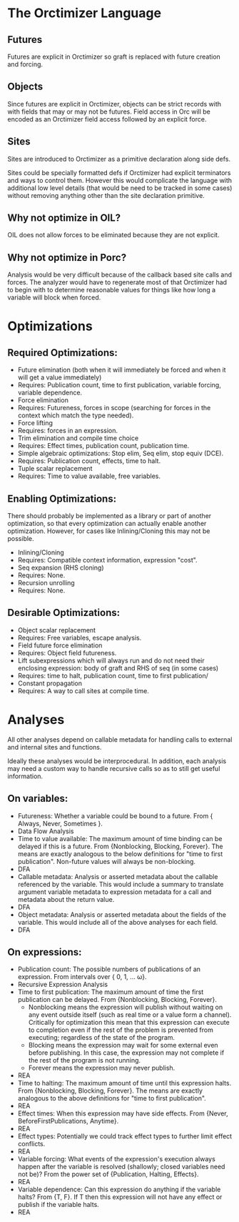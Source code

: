 # The Orctimizer Language

## Futures

Futures are explicit in Orctimizer so graft is replaced with future creation and forcing.

## Objects

Since futures are explicit in Orctimizer, objects can be strict records with with fields that may or may not be futures. Field access in Orc will be encoded as an Orctimizer field access followed by an explicit force.

## Sites

Sites are introduced to Orctimizer as a primitive declaration along side defs.

Sites could be specially formatted defs if Orctimizer had explicit terminators and ways to control them. However this would complicate the language with additional low level details (that would be need to be tracked in some cases) without removing anything other than the site declaration primitive.

## Why not optimize in OIL?

OIL does not allow forces to be eliminated because they are not explicit.

## Why not optimize in Porc?

Analysis would be very difficult because of the callback based site calls and forces. 
The analyzer would have to regenerate most of that Orctimizer had to begin with to determine reasonable values for things like how long a variable will block when forced.


# Optimizations

## Required Optimizations:

* Future elimination (both when it will immediately be forced and when it will get a value immediately)
 * Requires: Publication count, time to first publication, variable forcing, variable dependence.
* Force elimination
 * Requires: Futureness, forces in scope (searching for forces in the context which match the type needed).
* Force lifting
 * Requires: forces in an expression.
* Trim elimination and compile time choice
 * Requires: Effect times, publication count, publication time.
* Simple algebraic optimizations: Stop elim, Seq elim, stop equiv (DCE).
 * Requires: Publication count, effects, time to halt.
* Tuple scalar replacement
 * Requires: Time to value available, free variables.

## Enabling Optimizations:

There should probably be implemented as a library or part of another optimization, so that every optimization can actually enable another optimization. However, for cases like Inlining/Cloning this may not be possible.

* Inlining/Cloning
 * Requires: Compatible context information, expression "cost".
* Seq expansion (RHS cloning)
 * Requires: None.
* Recursion unrolling
 * Requires: None.

## Desirable Optimizations:

* Object scalar replacement
 * Requires: Free variables, escape analysis.
* Field future force elimination
 * Requires: Object field futureness.
* Lift subexpressions which will always run and do not need their enclosing expression: body of graft and RHS of seq (in some cases)
 * Requires: time to halt, publication count, time to first publication/
* Constant propagation
 * Requires: A way to call sites at compile time.


# Analyses

All other analyses depend on callable metadata for handling calls to external and internal sites and functions.

Ideally these analyses would be interprocedural. In addition, each analysis may need a custom way to handle recursive calls so as to still get useful information.

## On variables:

* Futureness: Whether a variable could be bound to a future. From { Always, Never, Sometimes }.
 * Data Flow Analysis
* Time to value available: The maximum amount of time binding can be delayed if this is a future. From {Nonblocking, Blocking, Forever}. The means are exactly analogous to the below definitions for "time to first publication". Non-future values will always be non-blocking.
 * DFA
* Callable metadata: Analysis or asserted metadata about the callable referenced by the variable. This would include a summary to translate argument variable metadata to expression metadata for a call and metadata about the return value.
 * DFA
* Object metadata: Analysis or asserted metadata about the fields of the variable. This would include all of the above analyses for each field.
 * DFA

## On expressions:

* Publication count: The possible numbers of publications of an expression. From intervals over { 0, 1, ... ω}.
 * Recursive Expression Analysis
* Time to first publication: The maximum amount of time the first publication can be delayed. From {Nonblocking, Blocking, Forever}.
  * Nonblocking means the expression will publish without waiting on any event outside itself (such as real time or a value form a channel). Critically for optimization this mean that this expression can execute to completion even if the rest of the problem is prevented from executing; regardless of the state of the program.
  * Blocking means the expression may wait for some external even before publishing. In this case, the expression may not complete if the rest of the program is not running.
  * Forever means the expression may never publish.
 * REA
* Time to halting: The maximum amount of time until this expression halts. From {Nonblocking, Blocking, Forever}. The means are exactly analogous to the above definitions for "time to first publication".
 * REA
* Effect times: When this expression may have side effects. From {Never, BeforeFirstPublications, Anytime}.
 * REA
* Effect types: Potentially we could track effect types to further limit effect conflicts.
 * REA
* Variable forcing: What events of the expression's execution always happen after the variable is resolved (shallowly; closed variables need not be)? From the power set of {Publication, Halting, Effects}.
 * REA
* Variable dependence: Can this expression do anything if the variable halts? From {T, F}. If T then this expression will not have any effect or publish if the variable halts.
 * REA

